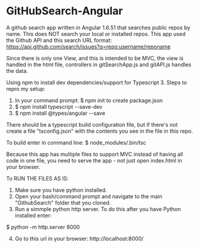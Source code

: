 # GitHubSearch-Angular
A github search app written in Angular 1.6.51 that searches public repos by name.
This does NOT search your local or installed repos.
This app used the Github API and this search URL format: https://api.github.com/search/issues?q=repo:username/reponame

Since there is only one View, and this is intended to be MVC, the view is handled in the html file, controllers in gitSearchApp.js and gitAPI.js handles the data.

Using npm to install dev dependencies/support for Typescript 3. 
Steps to repro my setup:
1. In your command prompt: 
  $ npm init to create package.json
2. $ npm install typescript --save-dev
3. $ npm install @types/angular --save

There should be a typescript build configuration file, but if there's not create a file "tsconfig.json" with the contents you see in the file in this repo.

To build enter in command line:
$ node_modules/.bin/tsc

Because this app has multiple files to support MVC instead of having all code in one file, you need to serve the app - not just open index.html in your browser.

To RUN THE FILES AS IS:

1. Make sure you have python installed.
2. Open your bash/command prompt and navigate to the main "GithubSearch" folder that you cloned. 
3. Run a simmple python http server. To do this after you have Python installed enter:

$ python -m http.server 8000

4. Go to this url in your browser: http://localhost:8000/

